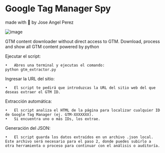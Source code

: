 # Google Tag Manager Spy

made with 💛 by Jose Angel Perez


![image](https://github.com/user-attachments/assets/5707ec64-30b1-4bad-9996-6c5fd79f7c0a)


GTM content downloader without direct access to GTM. Download, process and show all GTM content powered by python

Ejecutar el script:

	•	Abres una terminal y ejecutas el comando:
    python gtm_extractor.py

Ingresar la URL del sitio:

	•	El script te pedirá que introduzcas la URL del sitio web del que deseas extraer el GTM ID.

Extracción automática:

	•	El script analiza el HTML de la página para localizar cualquier ID de Google Tag Manager (ej. GTM-XXXXXXX).
	•	Si encuentra uno o más IDs, los extrae.

Generación del JSON:

	•	El script guarda los datos extraídos en un archivo .json local. Este archivo será necesario para el paso 2, donde puedes subirlo a otra herramienta o proceso para continuar con el análisis o auditoría.

